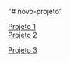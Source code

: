 "# novo-projeto" 

<a href="https://gabrieel-marques-do-nascimento.github.io/novo-projeto/portifolio/index.html">Projeto 1</a>
<br>
<a href="https://gabrieel-marques-do-nascimento.github.io/novo-projeto/desig/Jornal impresso.html">Projeto 2</a>


<a href="https://gabrieel-marques-do-nascimento.github.io/novo-projeto/Card/Cbb.html">Projeto 3</a>
